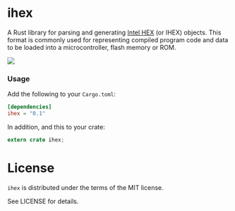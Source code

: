 ihex
====

A Rust library for parsing and generating [Intel HEX](https://en.wikipedia.org/wiki/Intel_HEX) 
(or IHEX) objects. This format is commonly used for representing compiled program code
and data to be loaded into a microcontroller, flash memory or ROM.

[![](http://meritbadge.herokuapp.com/ihex)](https://crates.io/crates/ihex)

### Usage

Add the following to your `Cargo.toml`:

```toml
[dependencies]
ihex = "0.1"
```

In addition, and this to your crate:

```rust
extern crate ihex;
```

# License

`ihex` is distributed under the terms of the MIT license.

See LICENSE for details.
